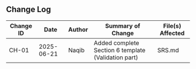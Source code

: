 ## Change Log

| **Change ID** | **Date**     | **Author** | **Summary of Change**                                    | **File(s) Affected**         |
|---------------|--------------|------------|----------------------------------------------------------|------------------------------|
| CH-01         | 2025-06-21   | Naqib      | Added complete Section 6 template (Validation part)      | SRS.md                       |
